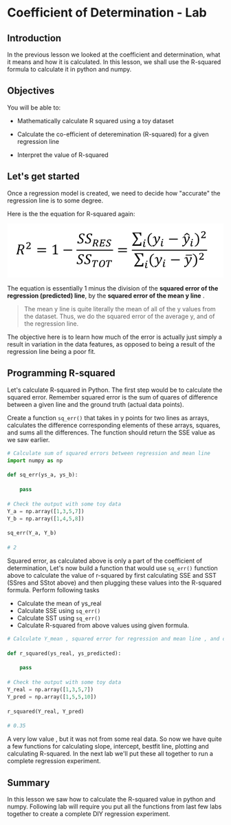 
# Coefficient of Determination - Lab

## Introduction

In the previous lesson we looked at the coefficient and determination, what it means and how it is calculated. In this lesson, we shall use the R-squared formula to calculate it in python and numpy. 

## Objectives

You will be able to:

* Mathematically calculate R squared using a toy dataset

* Calculate the co-efficient of deteremination (R-squared) for a given regression line

* Interpret the value of R-squared


## Let's get started

Once a regression model is created, we need to decide how "accurate" the regression line is to some degree. 


Here is the the equation for R-squared again: 

![](rs1.png)

The equation is essentially 1 minus the division of the **squared error of the regression (predicted) line**, by the **squared error of the mean y line**
. 
>The mean y line is quite literally the mean of all of the y values from the dataset. Thus, we do the squared error of the average y, and of the regression line. 

The objective here is to learn how much of the error is actually just simply a result in variation in the data features, as opposed to being a result of the regression line being a poor fit.

## Programming R-squared

Let's calculate R-squared in Python. The first step would be to calculate the squared error. Remember squared error is the sum of quares of difference between a given line and the ground truth (actual data points).

Create a function `sq_err()` that takes in y points for two lines as arrays, calculates the difference corresponding elements of these arrays, squares, and sums all the differences. The function should return the SSE value as we saw earlier.


```python
# Calculate sum of squared errors between regression and mean line 
import numpy as np

def sq_err(ys_a, ys_b):
        
    pass

# Check the output with some toy data
Y_a = np.array([1,3,5,7])
Y_b = np.array([1,4,5,8])

sq_err(Y_a, Y_b)

# 2
```

Squared error, as calculated above is only a part of the coefficient of determination, Let's now build a function that would use `sq_err()` function above to calculate the value of r-squared by first calculating SSE and SST (SSres and SStot above) and then plugging these values into the R-squared formula. Perform following tasks
* Calculate the mean of ys_real
* Calculate SSE using `sq_err()`
* Calculate SST using `sq_err()`
* Calculate R-squared from above values using given formula. 



```python
# Calculate Y_mean , squared error for regression and mean line , and calculate r-squared

def r_squared(ys_real, ys_predicted):
    
    pass

# Check the output with some toy data
Y_real = np.array([1,3,5,7])
Y_pred = np.array([1,5,5,10])

r_squared(Y_real, Y_pred)

# 0.35
```

A very low value , but it was not from some real data. So now we have quite a few functions for calculating slope, intercept, bestfit line, plotting and calculating R-squared. In the next lab we'll put these all together to run a complete regression experiment.

## Summary
In this lesson we saw how to calculate the R-squared value in python and numpy. Following lab will require you put all the functions from last few labs together to create a complete DIY regression experiment. 
